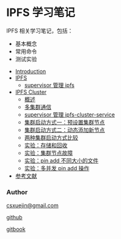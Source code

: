 # IPFS 学习笔记

IPFS 相关学习笔记，包括：
- 基本概念
- 常用命令
- 测试实验

* [Introduction](README.md)
* [IPFS](ipfs/readme.md)
    * [supervisor 管理 ipfs](ipfs/supervisor.md)
* [IPFS Cluster](ipfs-cluster/readme.md)
    * [概述](ipfs-cluster/overview.md)
    * [多集群通信](ipfs-cluster/cluster-of-clusters.md)
    * [supervisor 管理 ipfs-cluster-service](ipfs-cluster/supervisor.md)
    * [集群启动方式一：预设置集群节点](ipfs-cluster/peerset.md)
    * [集群启动方式二：动态添加新节点](ipfs-cluster/bootstrap.md)
    * [两种集群启动方式比较](ipfs-cluster/compare.md)
    * [实验：存储和回收](ipfs-cluster/storage.md)
    * [实验：集群节点故障](ipfs-cluster/peer-down.md)
    * [实验：pin add 不同大小的文件](ipfs-cluster/differentsize.md)
    * [实验：多并发 pin add 操作](ipfs-cluster/pressure.md)
* [参考文献](reference.md)


### Author

csxuejin@gmail.com

[github](https://github.com/csxuejin/ipfsnote)

[gitbook](https://csxuejin.gitbooks.io/ipfsnote/content/)

